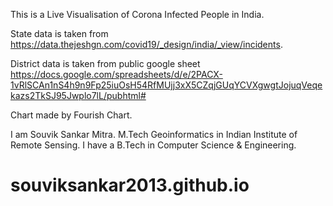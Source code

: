 This is a Live Visualisation of Corona Infected People in India. 

State data is taken from https://data.thejeshgn.com/covid19/_design/india/_view/incidents. 


District data is taken from public google sheet https://docs.google.com/spreadsheets/d/e/2PACX-1vRlSCAn1nS4h9n9Fp25iuOsH54RfMUjj3xX5CZqjGUqYCVXgwgtJojuqVeqekazs2TkSJ95Jwplo7lL/pubhtml#

Chart made by Fourish Chart. 

I am Souvik Sankar Mitra. M.Tech Geoinformatics in Indian Institute of Remote Sensing. I have a B.Tech in Computer Science & Engineering. 
# souviksankar2013.github.io

